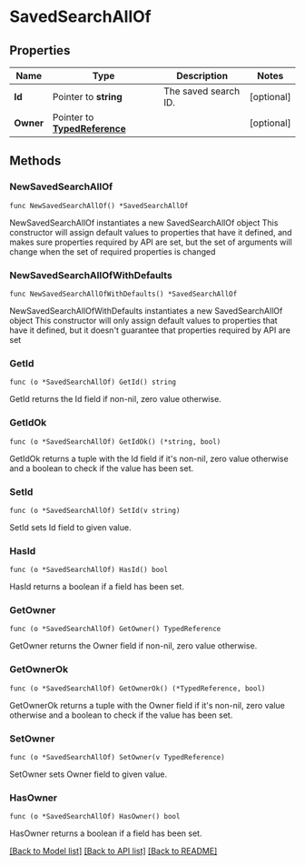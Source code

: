 # SavedSearchAllOf

## Properties

Name | Type | Description | Notes
------------ | ------------- | ------------- | -------------
**Id** | Pointer to **string** | The saved search ID.  | [optional] 
**Owner** | Pointer to [**TypedReference**](TypedReference.md) |  | [optional] 

## Methods

### NewSavedSearchAllOf

`func NewSavedSearchAllOf() *SavedSearchAllOf`

NewSavedSearchAllOf instantiates a new SavedSearchAllOf object
This constructor will assign default values to properties that have it defined,
and makes sure properties required by API are set, but the set of arguments
will change when the set of required properties is changed

### NewSavedSearchAllOfWithDefaults

`func NewSavedSearchAllOfWithDefaults() *SavedSearchAllOf`

NewSavedSearchAllOfWithDefaults instantiates a new SavedSearchAllOf object
This constructor will only assign default values to properties that have it defined,
but it doesn't guarantee that properties required by API are set

### GetId

`func (o *SavedSearchAllOf) GetId() string`

GetId returns the Id field if non-nil, zero value otherwise.

### GetIdOk

`func (o *SavedSearchAllOf) GetIdOk() (*string, bool)`

GetIdOk returns a tuple with the Id field if it's non-nil, zero value otherwise
and a boolean to check if the value has been set.

### SetId

`func (o *SavedSearchAllOf) SetId(v string)`

SetId sets Id field to given value.

### HasId

`func (o *SavedSearchAllOf) HasId() bool`

HasId returns a boolean if a field has been set.

### GetOwner

`func (o *SavedSearchAllOf) GetOwner() TypedReference`

GetOwner returns the Owner field if non-nil, zero value otherwise.

### GetOwnerOk

`func (o *SavedSearchAllOf) GetOwnerOk() (*TypedReference, bool)`

GetOwnerOk returns a tuple with the Owner field if it's non-nil, zero value otherwise
and a boolean to check if the value has been set.

### SetOwner

`func (o *SavedSearchAllOf) SetOwner(v TypedReference)`

SetOwner sets Owner field to given value.

### HasOwner

`func (o *SavedSearchAllOf) HasOwner() bool`

HasOwner returns a boolean if a field has been set.


[[Back to Model list]](../README.md#documentation-for-models) [[Back to API list]](../README.md#documentation-for-api-endpoints) [[Back to README]](../README.md)


